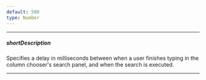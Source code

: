 ```yaml
---
default: 500
type: Number
---
```

---
##### shortDescription
Specifies a delay in milliseconds between when a user finishes typing in the column chooser's search panel, and when the search is executed.

---
